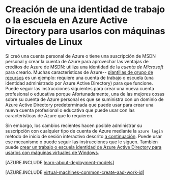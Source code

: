 <properties
   pageTitle="Crear una identidad profesional o educativa en AAD | Microsoft Azure"
   description="Obtenga información sobre cómo crear una identidad profesional o educativa en Azure Active Directory para usarlos con las máquinas virtuales de Linux."
   services="virtual-machines-linux"
   documentationCenter=""
   authors="squillace"
   manager="timlt"
   editor=""
   tags="azure-service-management,azure-resource-manager"/>

<tags
   ms.service="virtual-machines-linux"
   ms.devlang="na"
   ms.topic="article"
   ms.tgt_pltfrm="vm-linux"
   ms.workload="infrastructure"
   ms.date="08/23/2016"
   ms.author="rasquill"/>

# <a name="creating-a-work-or-school-identity-in-azure-active-directory-to-use-with-linux-vms"></a>Creación de una identidad de trabajo o la escuela en Azure Active Directory para usarlos con máquinas virtuales de Linux

Si creó una cuenta personal de Azure o tiene una suscripción de MSDN personal y crear la cuenta de Azure para aprovechar las ventajas de créditos de Azure de MSDN: utiliza una identidad de la *cuenta de Microsoft* para crearlo. Muchas características de Azure-- [plantillas de grupo de recursos](../azure-resource-manager/resource-group-overview.md) es un ejemplo: requiere una cuenta de trabajo o escuela (una identidad administrado por Azure Active Directory) para que funcione. Puede seguir las instrucciones siguientes para crear una nueva cuenta profesional o educativa porque Afortunadamente, una de las mejores cosas sobre su cuenta de Azure personal es que se suministra con un dominio de Azure Active Directory predeterminada que puede usar para crear una nueva cuenta profesional o educativa que puede usar con las características de Azure que lo requieren.

Sin embargo, los cambios recientes hacen posible administrar su suscripción con cualquier tipo de cuenta de Azure mediante la `azure login` método de inicio de sesión interactivo descrito [a continuación](../xplat-cli-connect.md). Puede usar ese mecanismo o puede seguir las instrucciones que le siguen. También puede [crear un trabajo o escuela identidad de Azure Active Directory para usarlos con máquinas virtuales de Windows](virtual-machines-windows-create-aad-work-id.md).

[AZURE.INCLUDE [learn-about-deployment-models](../../includes/learn-about-deployment-models-both-include.md)]

[AZURE.INCLUDE [virtual-machines-common-create-aad-work-id](../../includes/virtual-machines-common-create-aad-work-id.md)]
